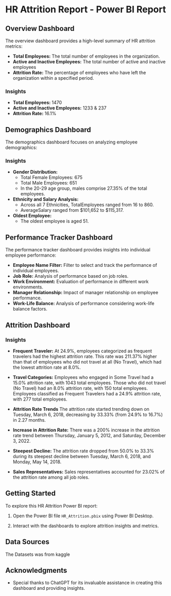 # HR Attrition Report - Power BI Report

## Overview Dashboard


The overview dashboard provides a high-level summary of HR attrition metrics:

- **Total Employees:** The total number of employees in the organization.
- **Active and Inactive Employees:** The total number of active and inactive employees
- **Attrition Rate:** The percentage of employees who have left the organization within a specified period.

### Insights

- **Total Employees:** 1470
- **Active and Inactive Employees:** 1233 &  237
- **Attrition Rate:** 16.1%

## Demographics Dashboard

The demographics dashboard focuses on analyzing employee demographics:

### Insights

- **Gender Distribution:**
  - Total Female Employees: 675
  - Total Male Employees: 651
  - In the 20-29 age group, males comprise 27.35% of the total employees.
- **Ethnicity and Salary Analysis:**
  - Across all 7 Ethnicities, TotalEmployees ranged from 16 to 860.
  - AverageSalary ranged from $101,652 to $115,317.
- **Oldest Employee:**
  - The oldest employee is aged 51.

## Performance Tracker Dashboard

The performance tracker dashboard provides insights into individual employee performance:

- **Employee Name Filter:** Filter to select and track the performance of individual employees.
- **Job Role:** Analysis of performance based on job roles.
- **Work Environment:** Evaluation of performance in different work environments.
- **Manager Relationship:** Impact of manager relationship on employee performance.
- **Work-Life Balance:** Analysis of performance considering work-life balance factors.



## Attrition Dashboard

### Insights

- **Frequent Traveler:** At 24.9%, employees categorized as frequent travelers had the highest attrition rate. This rate was 211.37% higher than that of employees who did not travel at all (No Travel), which had the lowest attrition rate at 8.0%.

- **Travel Categories:** Employees who engaged in Some Travel had a 15.0% attrition rate, with 1043 total employees. Those who did not travel (No Travel) had an 8.0% attrition rate, with 150 total employees. Employees classified as Frequent Travelers had a 24.9% attrition rate, with 277 total employees.


- **Attrition Rate Trends** The attrition rate started trending down on Tuesday, March 6, 2018, decreasing by 33.33% (from 24.9% to 16.7%) in 2.27 months.

- **Increase in Attrition Rate:** There was a 200% increase in the attrition rate trend between Thursday, January 5, 2012, and Saturday, December 3, 2022.

- **Steepest Decline:** The attrition rate dropped from 50.0% to 33.3% during its steepest decline between Tuesday, March 6, 2018, and Monday, May 14, 2018.



- **Sales Representatives:** Sales representatives accounted for 23.02% of the attrition rate among all job roles.

## Getting Started

To explore this HR Attrition Power BI report:


1. Open the Power BI file `HR_Attrition.pbix` using Power BI Desktop.

3. Interact with the dashboards to explore attrition insights and metrics.

## Data Sources

The Datasets was from kaggle

## Acknowledgments

- Special thanks to ChatGPT for its invaluable assistance in creating this dashboard and providing insights.


